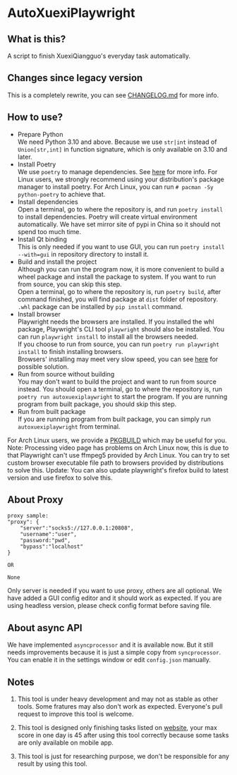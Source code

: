 # AutoXuexiPlaywright

## What is this?

A script to finish XuexiQiangguo's everyday task automatically.

## Changes since legacy version

This is a completely rewrite, you can see [CHANGELOG.md](./CHANGELOG.md) for more info.

## How to use?

- Prepare Python  
    We need Python 3.10 and above. Because we use `str|int` instead of `Union[str,int]` in function signature, which is only available on 3.10 and later.
- Install Poetry  
    We use `poetry` to manage dependencies. See [here](https://python-poetry.org/docs/) for more info. For Linux users, we strongly recommend using your distribution's package manager to install poetry. For Arch Linux, you can run `# pacman -Sy python-poetry` to achieve that.
- Install dependencies  
    Open a terminal, go to where the repository is, and run `poetry install` to install dependencies. Poetry will create virtual environment automatically. We have set mirror site of pypi in China so it should not spend too much time.
- Install Qt binding  
    This is only needed if you want to use GUI, you can run `poetry install --with=gui` in repository directory to install it.
- Build and install the project  
    Although you can run the program now, it is more convenient to build a wheel package and install the package to system. If you want to run from source, you can skip this step.  
    Open a terminal, go to where the repository is, run `poetry build`, after command finished, you will find package at `dist` folder of repository. `.whl` package can be installed by `pip install` command.
- Install browser  
    Playwright needs the browsers are installed. If you installed the whl package, Playwright's CLI tool `playwright` should also be installed. You can run `playwright install` to install all the browsers needed.  
    If you choose to run from source, you can run `poetry run playwright install` to finish installing browsers.  
    Browsers' installing may meet very slow speed, you can see [here](https://playwright.dev/python/docs/browsers#install-behind-a-firewall-or-a-proxy) for possible solution.
- Run from source without building  
    You may don't want to build the project and want to run from source instead. You should open a terminal, go to where the repository is, run `poetry run autoxuexiplaywright` to start the program. If you are running program from built package, you should skip this step.
- Run from built package  
    If you are running program from built package, you can simply run `autoxuexiplaywright` from terminal.

For Arch Linux users, we provide a [PKGBUILD](./resources/makepkg/PKGBUILD) which may be useful for you. Note: Processing video page has problems on Arch Linux now, this is due to that Playwright can't use ffmpeg5 provided by Arch Linux. You can try to set custom browser executable file path to browsers provided by distributions to solve this. Update: You can also update playwright's firefox build to latest version and use firefox to solve this.

## About Proxy

``` text
proxy sample:
"proxy": {
    "server":"socks5://127.0.0.1:20808",
    "username":"user",
    "password:"pwd",
    "bypass":"localhost"
}

OR

None
```
Only server is needed if you want to use proxy, others are all optional. We have added a GUI config editor and it should work as expected. If you are using headless version, please check config format before saving file.

## About async API

We have implemented `asyncprocessor` and it is available now. But it still needs improvements because it is just a simple copy from `syncprocessor`. You can enable it in the settings window or edit `config.json` manually.

## Notes

1. This tool is under heavy development and may not as stable as other tools. Some fratures may also don't work as expected. Everyone's pull request to improve this tool is welcome.

2. This tool is designed only finishing tasks listed on [website](https://xuexi.cn), your max score in one day is 45 after using this tool correctly because some tasks are only available on mobile app.

3. This tool is just for researching purpose, we don't be responsible for any result by using this tool.

